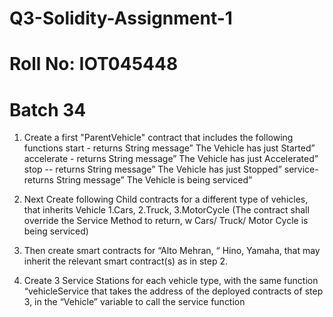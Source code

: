 # Q3-Solidity-Assignment-1
# Roll No:	IOT045448
# Batch 34


1) Create a first "ParentVehicle" contract that includes the following functions
   start - returns String message” The Vehicle has just Started”
   accelerate - returns String message” The Vehicle has just Accelerated”
   stop -- returns String message” The Vehicle has just Stopped”
   service- returns String message” The Vehicle is being serviced”

2) Next Create following Child contracts for a different type of vehicles, that inherits Vehicle 1.Cars, 2.Truck, 3.MotorCycle
  (The contract shall override the Service Method to return, w Cars/ Truck/ Motor Cycle is being serviced)

3) Then create smart contracts for “Alto Mehran, “ Hino, Yamaha, that may inherit the relevant smart contract(s) as in step 2.

4) Create 3 Service Stations for each vehicle type, with the same
   function “vehicleService that takes the address of the deployed
   contracts of step 3, in the “Vehicle” variable to call the service function
